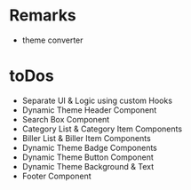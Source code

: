 # Remarks

- theme converter

# toDos

- Separate UI & Logic using custom Hooks
- Dynamic Theme Header Component
- Search Box Component
- Category List & Category Item Components
- Biller List & Biller Item Components
- Dynamic Theme Badge Components
- Dynamic Theme Button Component
- Dynamic Theme Background & Text
- Footer Component